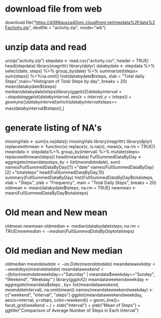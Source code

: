 # download file from web
download.file("https://d396qusza40orc.cloudfront.net/repdata%2Fdata%2Factivity.zip", destfile = "activity.zip", mode="wb")
# unzip data and read
unzip("activity.zip")
stepdata <- read.csv("activity.csv", header = TRUE)
head(stepdata)
library(magrittr)
library(dplyr)
databydate <- stepdata %>% select(date, steps) %>% group_by(date) %>% summarize(tsteps= sum(steps)) %>%na.omit()
hist(databydate$tsteps, xlab = "Total daily Steps",main="Histogram of Total Steps by day", breaks = 20)
mean(databydate$tsteps)
median(databydate$tsteps)
library(ggplot2)
databyinterval <- stepdata%>% select(interval, steps) %>% na.omit() %>% group_by(interval) %>% summarize(tsteps= mean(steps))
ggplot(databyinterval, aes(x=interval, y=tsteps))+ geom_line()
databyinterval[which(databyinterval$tsteps== max(databyinterval$tsteps)),]
# generate listing of NA's
missingVals <- sum(is.na(data))
missingVals
library(magrittr)
library(dplyr)
replacewithmean <- function(x) replace(x, is.na(x), mean(x, na.rm = TRUE))
meandata <- stepdata%>% group_by(interval) %>% mutate(steps= replacewithmean(steps))
head(meandata)
FullSummedDataByDay <- aggregate(meandata$steps, by=list(meandata$date), sum)
names(FullSummedDataByDay)[1] ="date"
names(FullSummedDataByDay)[2] ="totalsteps"
head(FullSummedDataByDay,15)
summary(FullSummedDataByDay)
hist(FullSummedDataByDay$totalsteps, xlab = "Steps", ylab = "Frequency", main = "Total Daily Steps", breaks = 20)
oldmean <- mean(databydate$tsteps, na.rm = TRUE)
newmean <- mean(FullSummedDataByDay$totalsteps)
# Old mean and New mean
oldmean
newmean
oldmedian <- median(databydate$tsteps, na.rm = TRUE)
newmedian <- median(FullSummedDataByDay$totalsteps)
# Old median and New median
oldmedian
meandata$date <- as.Date(meandata$date)
meandata$weekday <- weekdays(meandata$date)
meandata$weekend <- ifelse(meandata$weekday=="Saturday" | meandata$weekday=="Sunday", "Weekend", "Weekday" )
library(ggplot2)
meandataweekendweekday <- aggregate(meandata$steps , by= list(meandata$weekend, meandata$interval), na.omit(mean))
names(meandataweekendweekday) <- c("weekend", "interval", "steps")
ggplot(meandataweekendweekday, aes(x=interval, y=steps, color=weekend)) + geom_line()+
  facet_grid(weekend ~.) + xlab("Interval") + ylab("Mean of Steps") +
  ggtitle("Comparison of Average Number of Steps in Each Interval")
